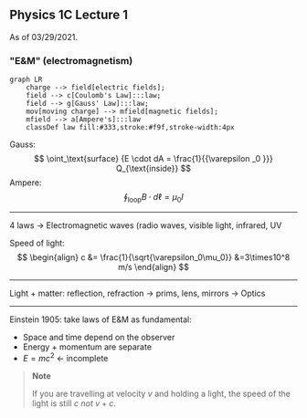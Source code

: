 ## Physics 1C Lecture 1

As of 03/29/2021.

### "E&M" (electromagnetism)

```mermaid
graph LR
    charge --> field[electric fields];
    field --> c[Coulomb's Law]:::law;
    field --> g[Gauss' Law]:::law;
    mov[moving charge] --> mfield[magnetic fields];
    mfield --> a[Ampere's]:::law
	classDef law fill:#333,stroke:#f9f,stroke-width:4px
```

Gauss:
$$
\oint_\text{surface} {E \cdot dA = \frac{1}{{\varepsilon _0 }}} Q_{\text{inside}}
$$
Ampere:
$$
\oint_\text{loop} {B \cdot d\ell} = \mu_0I
$$

---

4 laws $\rightarrow$ Electromagnetic waves (radio waves, visible light, infrared, UV

Speed of light:
$$
\begin{align}
c &= \frac{1}{\sqrt{\varepsilon_0\mu_0}}
&=3\times10^8 m/s
\end{align}
$$

---

Light + matter: reflection, refraction $\rightarrow$ prims, lens, mirrors $\rightarrow$ Optics

---

Einstein 1905: take laws of E&M as fundamental:

- Space and time depend on the observer
- Energy + momentum are separate
- $E=mc^2$ $\leftarrow$ incomplete

> **Note**
>
> If you are travelling at velocity $v$ and holding a light, the speed of the light is still $c$ *not* $v+c$.





